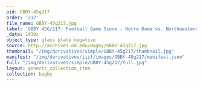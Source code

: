 ```yaml
---
pid: GBBY-45g217
order: '217'
file_name: GBBY-45g217.jpg
label: 'GBBY 45G/217: Football Game Scene - Notre Dame vs. Northwestern - c1930s'
_date: 1930s
object_type: glass plate negative
source: http://archives.nd.edu/Bagby/GBBY-45g217.jpg
thumbnail: "/img/derivatives/simple/GBBY-45g217/thumbnail.jpg"
manifest: "/img/derivatives/iiif/images/GBBY-45g217/manifest.json"
full: "/img/derivatives/simple/GBBY-45g217/full.jpg"
layout: generic_collection_item
collection: bagby
---
```


